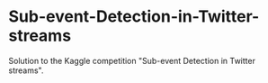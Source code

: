 # Sub-event-Detection-in-Twitter-streams
Solution to the Kaggle competition "Sub-event Detection in Twitter streams".
